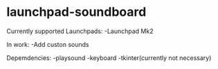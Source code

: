 # launchpad-soundboard

Currently supported Launchpads:
  -Launchpad Mk2

In work:
  -Add custon sounds
 
 Depemdencies:
  -playsound
  -keyboard
  -tkinter(currently not necessary)
